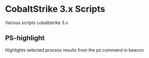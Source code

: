 # CobaltStrike 3.x Scripts

Various scripts cobaltstrike 3.x

## PS-highlight
Highlights selected process results from the ps command in beacon


